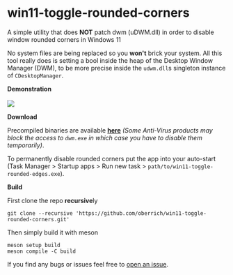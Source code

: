 # win11-toggle-rounded-corners
A simple utility that does **NOT** patch dwm (uDWM.dll) in order to disable window rounded corners in Windows 11

No system files are being replaced so you **won't** brick your system. All this tool really does is setting a bool inside the heap of the Desktop Window Manager (DWM), to be more precise inside the `udwm.dll`s singleton instance of `CDesktopManager`.

**Demonstration**  
<br><img src="https://i.imgur.com/u2HnnAL.gif">  

**Download**  

Precompiled binaries are available [**here**](https://github.com/oberrich/win11-toggle-rounded-corners/releases) *(Some Anti-Virus products may block the access to `dwm.exe` in which case you have to disable them temporarily)*.  

To permanently disable rounded corners put the app into your auto-start (Task Manager > Startup apps > Run new task > `path/to/win11-toggle-rounded-edges.exe`).  

**Build**  

First clone the repo **recursive**ly
```
git clone --recursive 'https://github.com/oberrich/win11-toggle-rounded-corners.git'
```

Then simply build it with meson
```
meson setup build
meson compile -C build
```

If you find any bugs or issues feel free to [open an issue](https://github.com/oberrich/win11-toggle-rounded-corners/issues/new).
